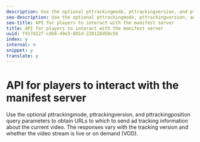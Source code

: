 ```yaml
---
description: Use the optional pttrackingmode, pttrackingversion, and pttrackingposition query parameters to obtain URLs to which to send ad tracking information about the current video. The responses vary with the tracking version and whether the video stream is live or on demand (VOD).
seo-description: Use the optional pttrackingmode, pttrackingversion, and pttrackingposition query parameters to obtain URLs to which to send ad tracking information about the current video. The responses vary with the tracking version and whether the video stream is live or on demand (VOD).
seo-title: API for players to interact with the manifest server
title: API for players to interact with the manifest server
uuid: f917d12f-cdb6-49e5-801d-220128d50c56
index: y
internal: n
snippet: y
translate: y
---
```


# API for players to interact with the manifest server

Use the optional pttrackingmode, pttrackingversion, and pttrackingposition query parameters to obtain URLs to which to send ad tracking information about the current video. The responses vary with the tracking version and whether the video stream is live or on demand (VOD).

